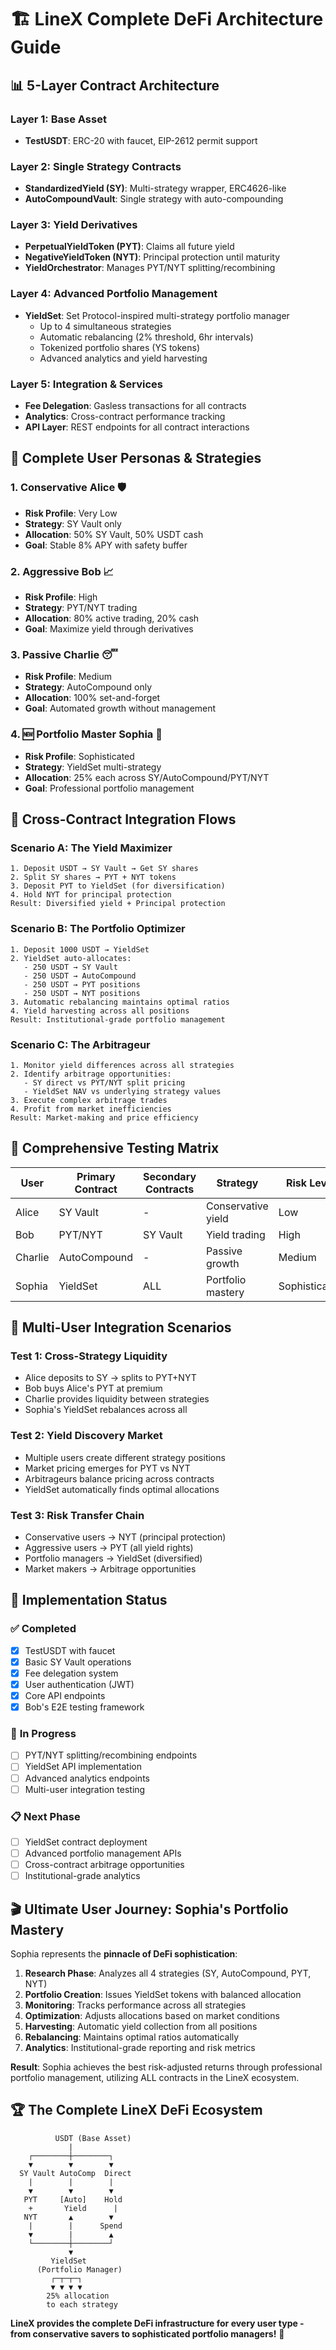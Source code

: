 # 🏗️ LineX Complete DeFi Architecture Guide

## 📊 **5-Layer Contract Architecture**

### **Layer 1: Base Asset**
- **TestUSDT**: ERC-20 with faucet, EIP-2612 permit support

### **Layer 2: Single Strategy Contracts** 
- **StandardizedYield (SY)**: Multi-strategy wrapper, ERC4626-like
- **AutoCompoundVault**: Single strategy with auto-compounding

### **Layer 3: Yield Derivatives**
- **PerpetualYieldToken (PYT)**: Claims all future yield
- **NegativeYieldToken (NYT)**: Principal protection until maturity
- **YieldOrchestrator**: Manages PYT/NYT splitting/recombining

### **Layer 4: Advanced Portfolio Management**
- **YieldSet**: Set Protocol-inspired multi-strategy portfolio manager
  - Up to 4 simultaneous strategies
  - Automatic rebalancing (2% threshold, 6hr intervals)
  - Tokenized portfolio shares (YS tokens)
  - Advanced analytics and yield harvesting

### **Layer 5: Integration & Services**
- **Fee Delegation**: Gasless transactions for all contracts
- **Analytics**: Cross-contract performance tracking
- **API Layer**: REST endpoints for all contract interactions

## 👥 **Complete User Personas & Strategies**

### 1. **Conservative Alice** 🛡️
- **Risk Profile**: Very Low
- **Strategy**: SY Vault only
- **Allocation**: 50% SY Vault, 50% USDT cash
- **Goal**: Stable 8% APY with safety buffer

### 2. **Aggressive Bob** 📈  
- **Risk Profile**: High
- **Strategy**: PYT/NYT trading
- **Allocation**: 80% active trading, 20% cash
- **Goal**: Maximize yield through derivatives

### 3. **Passive Charlie** 😴
- **Risk Profile**: Medium
- **Strategy**: AutoCompound only
- **Allocation**: 100% set-and-forget
- **Goal**: Automated growth without management

### 4. **🆕 Portfolio Master Sophia** 👑
- **Risk Profile**: Sophisticated
- **Strategy**: YieldSet multi-strategy
- **Allocation**: 25% each across SY/AutoCompound/PYT/NYT
- **Goal**: Professional portfolio management

## 🔄 **Cross-Contract Integration Flows**

### **Scenario A: The Yield Maximizer**
```
1. Deposit USDT → SY Vault → Get SY shares
2. Split SY shares → PYT + NYT tokens  
3. Deposit PYT to YieldSet (for diversification)
4. Hold NYT for principal protection
Result: Diversified yield + Principal protection
```

### **Scenario B: The Portfolio Optimizer**
```
1. Deposit 1000 USDT → YieldSet  
2. YieldSet auto-allocates:
   - 250 USDT → SY Vault
   - 250 USDT → AutoCompound  
   - 250 USDT → PYT positions
   - 250 USDT → NYT positions
3. Automatic rebalancing maintains optimal ratios
4. Yield harvesting across all positions
Result: Institutional-grade portfolio management
```

### **Scenario C: The Arbitrageur**
```
1. Monitor yield differences across all strategies
2. Identify arbitrage opportunities:
   - SY direct vs PYT/NYT split pricing
   - YieldSet NAV vs underlying strategy values
3. Execute complex arbitrage trades
4. Profit from market inefficiencies
Result: Market-making and price efficiency
```

## 🧪 **Comprehensive Testing Matrix**

| User | Primary Contract | Secondary Contracts | Strategy | Risk Level |
|------|-----------------|-------------------|----------|------------|
| Alice | SY Vault | - | Conservative yield | Low |
| Bob | PYT/NYT | SY Vault | Yield trading | High |
| Charlie | AutoCompound | - | Passive growth | Medium |
| Sophia | YieldSet | ALL | Portfolio mastery | Sophisticated |

## 🎯 **Multi-User Integration Scenarios**

### **Test 1: Cross-Strategy Liquidity**
- Alice deposits to SY → splits to PYT+NYT
- Bob buys Alice's PYT at premium
- Charlie provides liquidity between strategies
- Sophia's YieldSet rebalances across all

### **Test 2: Yield Discovery Market**
- Multiple users create different strategy positions
- Market pricing emerges for PYT vs NYT
- Arbitrageurs balance pricing across contracts
- YieldSet automatically finds optimal allocations

### **Test 3: Risk Transfer Chain**
- Conservative users → NYT (principal protection)
- Aggressive users → PYT (all yield rights)  
- Portfolio managers → YieldSet (diversified)
- Market makers → Arbitrage opportunities

## 🔧 **Implementation Status**

### ✅ **Completed**
- [x] TestUSDT with faucet
- [x] Basic SY Vault operations
- [x] Fee delegation system
- [x] User authentication (JWT)
- [x] Core API endpoints
- [x] Bob's E2E testing framework

### 🚧 **In Progress**  
- [ ] PYT/NYT splitting/recombining endpoints
- [ ] YieldSet API implementation
- [ ] Advanced analytics endpoints
- [ ] Multi-user integration testing

### 📋 **Next Phase**
- [ ] YieldSet contract deployment
- [ ] Advanced portfolio management APIs
- [ ] Cross-contract arbitrage opportunities
- [ ] Institutional-grade analytics

## 🎬 **Ultimate User Journey: Sophia's Portfolio Mastery**

Sophia represents the **pinnacle of DeFi sophistication**:

1. **Research Phase**: Analyzes all 4 strategies (SY, AutoCompound, PYT, NYT)
2. **Portfolio Creation**: Issues YieldSet tokens with balanced allocation
3. **Monitoring**: Tracks performance across all strategies
4. **Optimization**: Adjusts allocations based on market conditions
5. **Harvesting**: Automatic yield collection from all positions
6. **Rebalancing**: Maintains optimal ratios automatically
7. **Analytics**: Institutional-grade reporting and risk metrics

**Result**: Sophia achieves the best risk-adjusted returns through professional portfolio management, utilizing ALL contracts in the LineX ecosystem.

## 🏆 **The Complete LineX DeFi Ecosystem**

```
          USDT (Base Asset)
             |
    ┌────────┼────────┐
    ▼        ▼        ▼
  SY Vault AutoComp  Direct
    |        |        |
    ▼        ▼        ▼
   PYT     [Auto]    Hold
    +       Yield      |
   NYT       ▲        ▼
    |        |      Spend
    ▼        |        ▲
    └────────┼────────┘
             ▼
         YieldSet
      (Portfolio Manager)
         ┌─┬─┬─┐
         ▼ ▼ ▼ ▼
        25% allocation
        to each strategy
```

**LineX provides the complete DeFi infrastructure for every user type - from conservative savers to sophisticated portfolio managers!** 🚀
